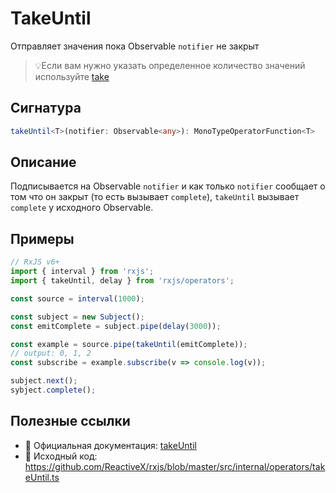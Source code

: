 # TakeUntil

Отправляет значения пока Observable `notifier` не закрыт

> 💡Если вам нужно указать определенное количество значений используйте [take](take.md)

## Сигнатура

```ts
takeUntil<T>(notifier: Observable<any>): MonoTypeOperatorFunction<T>
```

## Описание

Подписывается на Observable `notifier` и как только `notifier` сообщает о том что он закрыт (то есть вызывает `complete`), `takeUntil` вызывает `complete` у исходного Observable.

## Примеры

```ts
// RxJS v6+
import { interval } from 'rxjs';
import { takeUntil, delay } from 'rxjs/operators';

const source = interval(1000);

const subject = new Subject();
const emitComplete = subject.pipe(delay(3000));

const example = source.pipe(takeUntil(emitComplete));
// output: 0, 1, 2
const subscribe = example.subscribe(v => console.log(v));

subject.next();
sybject.complete();
```

## Полезные ссылки

- 📰 Официальная документация: [takeUntil](https://rxjs.dev/api/operators/takeUntil)
- 📁 Исходный код: https://github.com/ReactiveX/rxjs/blob/master/src/internal/operators/takeUntil.ts


